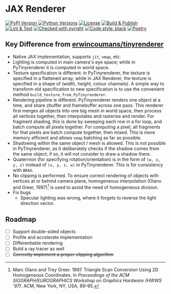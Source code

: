 # JAX Renderer

[![PyPI Version](https://img.shields.io/pypi/v/jaxrenderer?logo=pypi)](https://pypi.org/project/jaxrenderer)
[![Python Versions](https://img.shields.io/pypi/pyversions/jaxrenderer?logo=python)](https://pypi.org/project/jaxrenderer)
[![License](https://img.shields.io/github/license/JoeyTeng/jaxrenderer)](https://github.com/JoeyTeng/jaxrenderer/blob/master/LICENSE)
[![Build & Publish](https://github.com/JoeyTeng/jaxrenderer/actions/workflows/pypi.yml/badge.svg)](https://github.com/JoeyTeng/jaxrenderer/actions/workflows/pypi.yml)
[![Lint & Test](https://github.com/JoeyTeng/jaxrenderer/actions/workflows/checks.yml/badge.svg)](https://github.com/JoeyTeng/jaxrenderer/actions/workflows/checks.yml)
[![Checked with pyright](https://microsoft.github.io/pyright/img/pyright_badge.svg)](https://microsoft.github.io/pyright/)
[![Code style: black](https://img.shields.io/badge/code%20style-black-000000.svg)](https://github.com/psf/black)
[![Poetry](https://img.shields.io/endpoint?url=https://python-poetry.org/badge/v0.json&label=packaging)](https://python-poetry.org/)

## Key Difference from [erwincoumans/tinyrenderer](https://github.com/erwincoumans/tinyrenderer)

- Native JAX implementation, supports `jit`, `vmap`, etc.
- Lighting is computed in main camera's eye space; while in PyTinyrenderer it is computed in world space.
- Texture specification is different: in PyTinyrenderer, the texture is specified in a flattened array, while in JAX Renderer, the texture is specified in a shape of (width, height, colour channels). A simple way to transform old specification to new specification is to use the convenient method `build_texture_from_PyTinyrenderer`.
- Rendering pipeline is different. PyTinyrenderer renders one object at a time, and share zbuffer and framebuffer across one pass. This renderer first merges all objects into one big mesh in world space, then process all vertices together, then interpolates and rasterise and render. For fragment shading, this is done by sweeping each row in a for loop, and batch compute all pixels together. For computing a pixel, all fragments for that pixels are batch compute together, then mixed. This is more memory efficient and allows `vmap` batching as far as possible.
- Shadowing within the same object / mesh is allowed. This is not possible in PyTinyrenderer, as it deliberately checks if the shadow comes from the same object; if so, it will not consider to draw a shadow there.
- Quaternion (for specifying rotation/orientation) is in the form of `(w, x, y, z)` instead of `(x, y, z, w)` in PyTinyrenderer. This is for consistency with `BRAX`.
- No clipping is performed. To ensure correct rendering of objects with vertices at or behind camera plane, homogeneous interpolation (Olano and Greer, 1997)[^1] is used to avoid the need of homogeneous division.
- Fix bugs
  - Specular lighting was wrong, where it forgets to reverse the light direction vector.

[^1]: Marc Olano and Trey Greer. 1997. Triangle Scan Conversion Using 2D Homogeneous Coordinates. In _Proceedings of the ACM SIGGRAPH/EUROGRAPHICS Workshop on Graphics Hardware (HWWS ’97)_. ACM, New York, NY, USA, 89–95.

## Roadmap

- [ ] Support double-sided objects
- [ ] Profile and accelerate implementation
- [ ] Differentiable rendering
- [ ] Build a ray tracer as well
- [ ] <s>Correctly implement a proper clipping algorithm</s>

